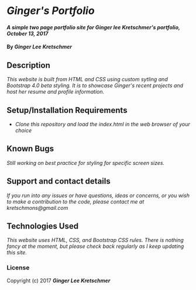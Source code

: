 # _Ginger's Portfolio_

#### _A simple two page portfolio site for Ginger lee Kretschmer's portfolio, October 13, 2017_

#### By _**Ginger Lee Kretschmer**_

## Description

_This website is built from HTML and CSS using custom sytling and Bootstrap 4.0 beta styling. It is to showcase Ginger's recent projects and host her resume and profile information._

## Setup/Installation Requirements

* _Clone this repository and load the index.html in the web browser of your choice_

## Known Bugs

_Still working on best practice for styling for specific screen sizes._

## Support and contact details

_If you run into any issues or have questions, ideas or concerns, or you wish to make a contribution to the code, please contact me at kretschmons@gmail.com_

## Technologies Used

_This website uses HTML, CSS, and Bootstrap CSS rules. There is nothing fancy at the moment, but please check back regularly as I keep updating this site._

### License

Copyright (c) 2017 **_Ginger Lee Kretschmer_**
